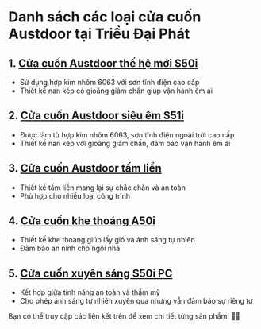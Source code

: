 # Danh sách các loại cửa cuốn Austdoor tại Triều Đại Phát

## 1. [Cửa cuốn Austdoor thế hệ mới S50i](https://trieudaiphat.com/san-pham/cua-cuon-austdoor-the-he-moi-s50i/?utm_source=chatgpt.com)
- Sử dụng hợp kim nhôm 6063 với sơn tĩnh điện cao cấp  
- Thiết kế nan kép có gioăng giảm chấn giúp vận hành êm ái  

## 2. [Cửa cuốn Austdoor siêu êm S51i](https://trieudaiphat.com/san-pham/cua-cuon-austdoor-sieu-em-s51i/?utm_source=chatgpt.com)
- Được làm từ hợp kim nhôm 6063, sơn tĩnh điện ngoài trời cao cấp  
- Thiết kế nan kép với gioăng giảm chấn, đảm bảo vận hành êm ái  

## 3. [Cửa cuốn Austdoor tấm liền](https://trieudaiphat.com/danh-muc/cua-cuon/?utm_source=chatgpt.com)
- Thiết kế tấm liền mang lại sự chắc chắn và an toàn  
- Phù hợp cho nhiều loại công trình  

## 4. [Cửa cuốn khe thoáng A50i](https://trieudaiphat.com/danh-muc/cua-cuon/?utm_source=chatgpt.com)
- Thiết kế khe thoáng giúp lấy gió và ánh sáng tự nhiên  
- Đảm bảo an ninh cho ngôi nhà  

## 5. [Cửa cuốn xuyên sáng S50i PC](https://trieudaiphat.com/danh-muc/cua-cuon/?utm_source=chatgpt.com)
- Kết hợp giữa tính năng an toàn và thẩm mỹ  
- Cho phép ánh sáng tự nhiên xuyên qua nhưng vẫn đảm bảo sự riêng tư  

Bạn có thể truy cập các liên kết trên để xem chi tiết từng sản phẩm! 🚪🔗
